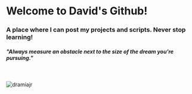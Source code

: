 <h1 align="left">Welcome to David's Github!</h1>
<h3 align="left">A place where I can post my projects and scripts. Never stop learning!</h3>
<h5 align="left">"Always measure an obstacle next to the size of the dream you're pursuing."</h5><br>
<p><img align="center" src="https://github-readme-stats.vercel.app/api/top-langs?username=dramiajr&show_icons=true&theme=tokyonight&hide_border=true&locale=en&layout=compact" alt="dramiajr" /></p>
